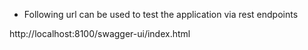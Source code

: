 
* Following url can be used to test the application via rest endpoints

http://localhost:8100/swagger-ui/index.html
